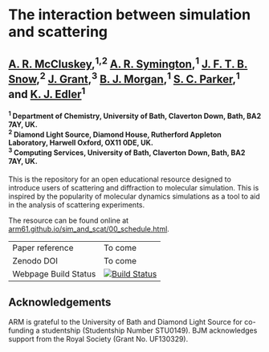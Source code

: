 # The interaction between simulation and scattering

<h2> <a href="https://orcid.org/0000-0003-3381-5911">A. R. McCluskey</a>,<sup>1,2</sup>
<a href="https://orcid.org/0000-0001-6059-497X">A. R. Symington</a>,<sup>1</sup>
<a href="https://orcid.org/0000-0001-7146-6885">J. F. T. B. Snow</a>,<sup>2</sup>
<a href="https://orcid.org/0000-0003-1362-2055">J. Grant</a>,<sup>3</sup>
<a href="https://orcid.org/0000-0002-3056-8233">B. J. Morgan</a>,<sup>1</sup>
<a href="https://orcid.org/0000-0003-3804-0975">S. C. Parker</a>,<sup>1</sup> and
<a href="https://orcid.org/0000-0001-5822-0127">K. J. Edler</a><sup>1</sup>

<h4> <sup>1</sup> Department of Chemistry, University of Bath, Claverton Down, Bath, BA2 7AY, UK. <br><sup>2</sup> Diamond Light Source, Diamond House, Rutherford Appleton Laboratory, Harwell Oxford, OX11 0DE, UK. <br><sup>3</sup> Computing Services, University of Bath, Claverton Down, Bath, BA2 7AY, UK. </h4>

This is the repository for an open educational resource designed to introduce users of scattering and diffraction to molecular simulation. 
This is inspired by the popularity of molecular dynamics simulations as a tool to aid in the analysis of scattering experiments. 

The resource can be found online at [arm61.github.io/sim_and_scat/00_schedule.html](https://arm61.github.io/sim_and_scat/00_schedule.html). 


<table>
  <tr>
    <td>Paper reference</td>
    <td>
      To come
    </td>
  </tr>
  <tr>
    <td>Zenodo DOI</td>
    <td>
      To come
    </td>
  </tr>
  <tr>
    <td>Webpage Build Status</td>
    <td>
      <a href="https://travis-ci.org/arm61/sim_and_scat">
      <img src="https://travis-ci.org/arm61/sim_and_scat.svg?branch=master" alt="Build Status" />
      </a>
    </td>
  </tr>
</table>

## Acknowledgements

ARM is grateful to the University of Bath and Diamond Light Source for co-funding a studentship (Studentship Number STU0149). BJM acknowledges support from the Royal Society (Grant No. UF130329).
